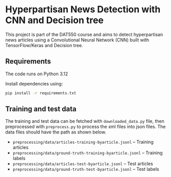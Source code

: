 # Hyperpartisan News Detection with CNN and Decision tree

This project is part of the DAT550 course and aims to detect hyperpartisan news articles using a Convolutional Neural Network (CNN) built with TensorFlow/Keras and Decision tree.



## Requirements

The code runs on Python 3.12

Install dependencies using:

```bash
pip install -r requirements.txt
```

## Training and test data 
The training and test data can be fetched with `downloaded_data.py` file, then preprocessed with `preprocess.py` to process the xml files into json files. The data files should have the path as shown below.
- `preprocessing/data/articles-training-byarticle.jsonl` – Training articles  
- `preprocessing/data/ground-truth-training-byarticle.jsonl` – Training labels  
- `preprocessing/data/articles-test-byarticle.jsonl` – Test articles  
- `preprocessing/data/ground-truth-test-byarticle.jsonl` – Test labels  
